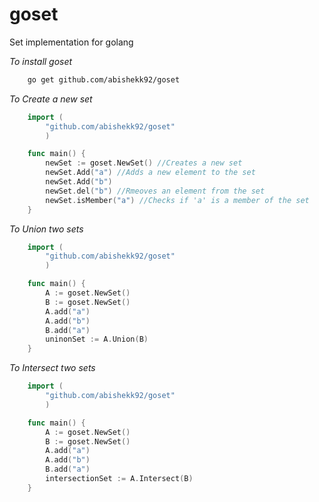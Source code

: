goset
=====

Set implementation for golang

_To install goset_

```bash
    go get github.com/abishekk92/goset
```

_To Create a new set_

```go
    import (
        "github.com/abishekk92/goset"
        )

    func main() {
        newSet := goset.NewSet() //Creates a new set
        newSet.Add("a") //Adds a new element to the set
        newSet.Add("b")
        newSet.del("b") //Rmeoves an element from the set
        newSet.isMember("a") //Checks if 'a' is a member of the set
    }
```


_To Union two sets_

```go
    import (
        "github.com/abishekk92/goset"
        )

    func main() {
        A := goset.NewSet()
        B := goset.NewSet()
        A.add("a")
        A.add("b")
        B.add("a")
        uninonSet := A.Union(B)
    }
```

_To Intersect two sets_

```go
    import (
        "github.com/abishekk92/goset"
        )

    func main() {
        A := goset.NewSet()
        B := goset.NewSet()
        A.add("a")
        A.add("b")
        B.add("a")
        intersectionSet := A.Intersect(B)
    }
```
